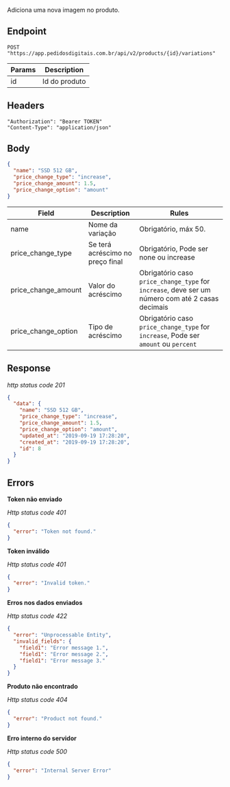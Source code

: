 Adiciona uma nova imagem no produto.

## Endpoint

```
POST "https://app.pedidosdigitais.com.br/api/v2/products/{id}/variations"
```

| Params | Description   |
| ------ | ------------- |
| id     | Id do produto |

## Headers

```
"Authorization": "Bearer TOKEN"
"Content-Type": "application/json"
```

## Body

```json
{
  "name": "SSD 512 GB",
  "price_change_type": "increase",
  "price_change_amount": 1.5,
  "price_change_option": "amount"
}
```

| Field               | Description                      | Rules                                                                                            |
| ------------------- | -------------------------------- | ------------------------------------------------------------------------------------------------ |
| name                | Nome da variação                 | Obrigatório, máx 50.                                                                             |
| price_change_type   | Se terá acréscimo no preço final | Obrigatório, Pode ser none ou increase                                                           |
| price_change_amount | Valor do acréscimo               | Obrigatório caso `price_change_type` for `increase`, deve ser um número com até 2 casas decimais |
| price_change_option | Tipo de acréscimo                | Obrigatório caso `price_change_type` for `increase`, Pode ser `amount` ou `percent`              |

## Response

_http status code 201_

```json
{
  "data": {
    "name": "SSD 512 GB",
    "price_change_type": "increase",
    "price_change_amount": 1.5,
    "price_change_option": "amount",
    "updated_at": "2019-09-19 17:28:20",
    "created_at": "2019-09-19 17:28:20",
    "id": 8
  }
}
```

## Errors

**Token não enviado**

_Http status code 401_

```json
{
  "error": "Token not found."
}
```

**Token inválido**

_Http status code 401_

```json
{
  "error": "Invalid token."
}
```

**Erros nos dados enviados**

_Http status code 422_

```json
{
  "error": "Unprocessable Entity",
  "invalid_fields": {
    "field1": "Error message 1.",
    "field1": "Error message 2.",
    "field1": "Error message 3."
  }
}
```

**Produto não encontrado**

_Http status code 404_

```json
{
  "error": "Product not found."
}
```

**Erro interno do servidor**

_Http status code 500_

```json
{
  "error": "Internal Server Error"
}
```

